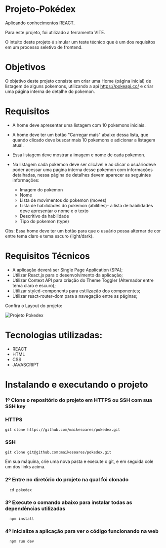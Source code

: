 # Projeto-Pokédex

Aplicando conhecimentos REACT.

Para este projeto, foi utilizado a ferramenta VITE.

O intuito deste projeto é simular um teste técnico
que é um dos requisitos em um processo seletivo de frontend.

# Objetivos

O objetivo deste projeto consiste em criar uma Home (página inicial) de listagem de alguns pokemons, utilizando a api https://pokeapi.co/ e
criar uma página interna de detalhe do pokemon.

# Requisitos

- A home deve apresentar uma listagem com 10 pokemons
  iniciais.

- A home deve ter um botão "Carregar mais" abaixo dessa lista, que quando clicado deve buscar mais 10 pokemons e adicionar a listagem atual.

- Essa listagem deve mostrar a imagem e nome de cada pokemon.

- Na listagem cada pokemon deve ser clicável e ao clicar o usuáriodeve poder acessar uma página interna desse pokemon com informações detalhadas, nessa página de detalhes devem
  aparecer as seguintes informações:

  - Imagem do pokemon
  - Nome
  - Lista de movimentos do pokemon (moves)
  - Lista de habilidades do pokemon (abilities)- a lista de habilidades deve apresentar o nome e o texto
  - Descritivo da habilidade
  - Tipo do pokemon (type)

Obs: Essa home deve ter um botão para que o usuário possa
alternar de cor entre tema claro e tema escuro (light/dark).

# Requisitos Técnicos

- A aplicação deverá ser Single Page Application (SPA);
- Utilizar React.js para o desenvolvimento da aplicação;
- Utilizar Context API para criação do Theme Toggler
  (Alternador entre tema claro e escuro);
- Utilizar styled-components para estilização dos
  componentes;
- Utilizar react-router-dom para a navegação entre as
  páginas;

Confira o Layout do projeto:

<img src="./src/assets/images/projeto-pokedex.gif" alt="Projeto Pokedex">

# Tecnologias utilizadas:

- REACT
- HTML
- CSS
- JAVASCRIPT

# Instalando e executando o projeto

### 1º Clone o repositório do projeto em HTTPS ou SSH com sua SSH key

### HTTPS

    git clone https://github.com/maikesoares/pokedex.git

### SSH

    git clone git@github.com:maikesoares/pokedex.git

Em sua máquina, crie uma nova pasta e execute o git, e em seguida cole um dos links acima.

### 2º Entre no diretório do projeto na qual foi clonado

      cd pokedex

### 3º Execute o comando abaixo para instalar todas as dependências utilizadas

      npm install

### 4º Inicialize a aplicação para ver o código funcionando na web

      npm run dev
